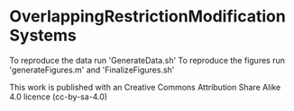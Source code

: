 # OverlappingRestrictionModificationSystems

To reproduce the data run 'GenerateData.sh'
To reproduce the figures run 'generateFigures.m' and 'FinalizeFigures.sh'

This work is published with an Creative Commons Attribution Share Alike 4.0 licence (cc-by-sa-4.0)
